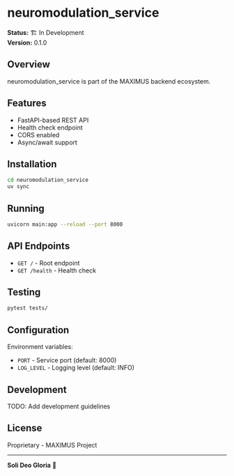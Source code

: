 # neuromodulation_service

**Status:** 🏗️ In Development  
**Version:** 0.1.0

## Overview

neuromodulation_service is part of the MAXIMUS backend ecosystem.

## Features

- FastAPI-based REST API
- Health check endpoint
- CORS enabled
- Async/await support

## Installation

```bash
cd neuromodulation_service
uv sync
```

## Running

```bash
uvicorn main:app --reload --port 8000
```

## API Endpoints

- `GET /` - Root endpoint
- `GET /health` - Health check

## Testing

```bash
pytest tests/
```

## Configuration

Environment variables:
- `PORT` - Service port (default: 8000)
- `LOG_LEVEL` - Logging level (default: INFO)

## Development

TODO: Add development guidelines

## License

Proprietary - MAXIMUS Project

---

**Soli Deo Gloria** 🙏
